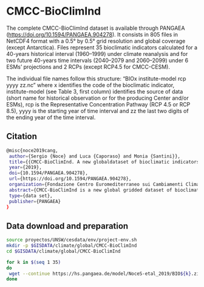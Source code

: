 # CMCC-BioClimInd
The complete CMCC-BioClimInd dataset is available through PANGAEA (https://doi.org/10.1594/PANGAEA.904278). It consists in 805 files in NetCDF4 format with a 0.5° by 0.5° grid resolution and global coverage (except Antarctica). Files represent 35 bioclimatic indicators calculated for a 40-years historical interval (1960–1999) under climate reanalysis and for two future 40-years time intervals (2040–2079 and 2060–2099) under 6 ESMs’ projections and 2 RCPs (except RCP4.5 for CMCC-CESM).

 The individual file names follow this structure: “BIOx institute-model rcp yyyy zz.nc”
 where x identifies the code of the bioclimatic indicator, institute-model (see Table 3, first column) identifies the source of data (short name for historical observation or for the producing Center and/or ESMs), rcp is the Representative Concentration Pathway (RCP 4.5 or RCP 8.5), yyyy is the starting year of time interval and zz the last two digits of the ending year of the time interval.

 ## Citation

 ```sh
 @misc{noce2019cang,
  author={Sergio {Noce} and Luca {Caporaso} and Monia {Santini}},
  title={{CMCC-BioClimInd. A new globaldataset of bioclimatic indicators}},
  year={2019},
  doi={10.1594/PANGAEA.904278},
  url={https://doi.org/10.1594/PANGAEA.904278},
  organization={Fondazione Centro Euromediterraneo sui Cambiamenti Climatici},
  abstract={CMCC-BioClimInd is a new global gridded dataset of bioclimatic indicators at 0.5{\textdegree} by 0.5 {\textdegree}resolution for historical and future conditions. The dataset provides a set of 35 bioclimatic indices, expressed as mean values over each time interval, derived from post-processing both climate reanalysis for historical period (1960-1999) and an ensemble of 11 bias corrected CMIP5 simulations under two emission scenarios for future climate projections alongtwo periods (2040-2079 and 2060-2099). This new dataset complements the availability of spatialized bioclimatic information, crucial aspect in many ecological and environmental wide scale applications and for several disciplines, including forestry, biodiversity conservation, plant and landscape ecology. The data of individual indices are publicly available for download in the commonly used Network Common Data Form 4 (NetCDF4) format.},
  type={data set},
  publisher={PANGAEA}
 }

 ```

 ## Data download and preparation

 ```sh
 source proyectos/UNSW/cesdata/env/project-env.sh
 mkdir -p $GISDATA/climate/global/CMCC-BioClimInd
 cd $GISDATA/climate/global/CMCC-BioClimInd

for k in $(seq 1 35)
do
  wget --continue https://hs.pangaea.de/model/NoceS-etal_2019/BIO${k}.zip
done
 ```

